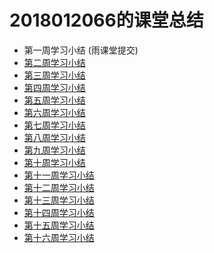 2018012066的课堂总结
===
* 第一周学习小结 (雨课堂提交)
* [第二周学习小结](https://github.com/saturn-lab/FBDQA-2020A/blob/master/Memos/Study-Memo/2066-Day2.md)<br>
* [第三周学习小结](https://github.com/saturn-lab/FBDQA-2020A/blob/master/Memos/Study-Memo/2066-Day3.md)<br>
* [第四周学习小结](https://github.com/saturn-lab/FBDQA-2020A/blob/master/Memos/Study-Memo/2066-Day4.md)<br>
* [第五周学习小结](https://github.com/saturn-lab/FBDQA-2020A/blob/master/Memos/Study-Memo/2066-Day5.md)<br>
* [第六周学习小结](https://github.com/saturn-lab/FBDQA-2020A/blob/master/Memos/Study-Memo/2066-Day6.md)<br>
* [第七周学习小结](https://github.com/saturn-lab/FBDQA-2020A/blob/master/Memos/Study-Memo/2066-Day7.md)<br>
* [第八周学习小结]()<br>
* [第九周学习小结]()<br>
* [第十周学习小结]()<br>
* [第十一周学习小结]()<br>
* [第十二周学习小结]()<br>
* [第十三周学习小结]()<br>
* [第十四周学习小结]()<br>
* [第十五周学习小结]()<br>
* [第十六周学习小结]()<br>
